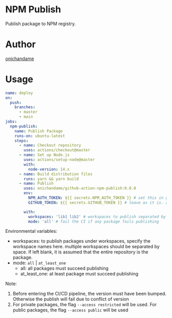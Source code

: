 # NPM Publish

Publish package to NPM registry.

# Author

[onichandame](https://onichandame.com)

# Usage

```yaml
name: deploy
on:
  push:
    branches:
      - master
      - main
jobs:
  npm-publish:
    name: Publish Package
    runs-on: ubuntu-latest
    steps:
      - name: Checkout repository
        uses: actions/checkout@master
      - name: Set up Node.js
        uses: actions/setup-node@master
        with:
          node-version: 14.x
      - name: Build distribution files
        runs: yarn && yarn build
      - name: Publish
        uses: onichandame/github-action-npm-publish:0.0.0
        env:
          NPM_AUTH_TOKEN: ${{ secrets.NPM_AUTH_TOKEN }} # set this in github secrets
          GITHUB_TOKEN: ${{ secrets.GITHUB_TOKEN }} # leave as it is. auto generated

        with:
          workspaces: 'lib1 lib2' # workspaces to publish separated by space
          mode: 'all' # fail the CI if any package fails publishing
```

Environmental variables:

- workspaces: to publish packages under workspaces, specify the workspace names here. multiple workspaces should be separated by space. If left blank, it is assumed that the entire repository is the package.
- mode: `all` | `at_least_one`
  - all: all packages must succeed publishing
  - at_least_one: at least package must succeed publishing

Note:

1. Before entering the CI/CD pipeline, the version must have been bumped. Otherwise the publish will fail due to conflict of version
2. For private packages, the flag `--access restricted` will be used. For public packages, the flag `--access public` will be used
